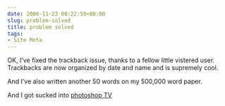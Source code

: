 ```yaml
---
date: 2006-11-23 00:22:59+00:00
slug: problem-solved
title: problem solved
tags:
- Site Meta
---
```


OK, I’ve fixed the trackback issue, thanks to a fellow little vistered user. Trackbacks are now organized by date and name and is supremely cool.

And I’ve also written another 50 words on my 500,000 word paper.

And I got sucked into [photoshop TV](http://www.photoshoptv.com/)
